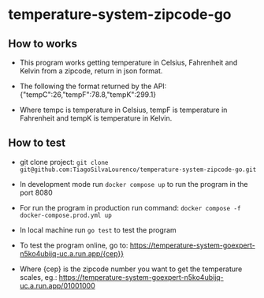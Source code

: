 # temperature-system-zipcode-go

## How to works

- This program works getting temperature in Celsius, Fahrenheit and Kelvin from a zipcode, return in json format.

- The following the format returned by the API: {"tempC":26,"tempF":78.8,"tempK":299.1}

- Where tempc is temperature in Celsius, tempF is temperature in Fahrenheit and tempK is temperature in Kelvin.

## How to test

- git clone project: `git clone git@github.com:TiagoSilvaLourenco/temperature-system-zipcode-go.git`

- In development mode run `docker compose up` to run the program in the port 8080

- For run the program in production run command: `docker compose -f docker-compose.prod.yml up`

- In local machine run `go test` to test the program

- To test the program online, go to: https://temperature-system-goexpert-n5ko4ubijq-uc.a.run.app/{cep}}

- Where {cep} is the zipcode number you want to get the temperature scales, eg.: https://temperature-system-goexpert-n5ko4ubijq-uc.a.run.app/01001000

<!--
    Objetivo: Desenvolver um sistema em Go que receba um CEP, identifica a cidade e retorna o clima atual (temperatura em graus celsius, fahrenheit e kelvin). Esse sistema deverá ser publicado no Google Cloud Run.

    Requisitos:

    O sistema deve receber um CEP válido de 8 digitos
    O sistema deve realizar a pesquisa do CEP e encontrar o nome da localização, a partir disso, deverá retornar as temperaturas e formata-lás em: Celsius, Fahrenheit, Kelvin.
    O sistema deve responder adequadamente nos seguintes cenários:
    Em caso de sucesso:
    Código HTTP: 200
    Response Body: { "temp_C": 28.5, "temp_F": 28.5, "temp_K": 28.5 }
    Em caso de falha, caso o CEP não seja válido (com formato correto):
    Código HTTP: 422
    Mensagem: invalid zipcode
    ​​​Em caso de falha, caso o CEP não seja encontrado:
    Código HTTP: 404
    Mensagem: can not find zipcode
    Deverá ser realizado o deploy no Google Cloud Run.
    Dicas:

    Utilize a API viaCEP (ou similar) para encontrar a localização que deseja consultar a temperatura: https://viacep.com.br/
    Utilize a API WeatherAPI (ou similar) para consultar as temperaturas desejadas: https://www.weatherapi.com/
    Para realizar a conversão de Celsius para Fahrenheit, utilize a seguinte fórmula: F = C * 1,8 + 32
    Para realizar a conversão de Celsius para Kelvin, utilize a seguinte fórmula: K = C + 273
    Sendo F = Fahrenheit
    Sendo C = Celsius
    Sendo K = Kelvin
    Entrega:

    O código-fonte completo da implementação.
    Documentação explicando como rodar o projeto em ambiente dev e production.
    Testes automatizados demonstrando o funcionamento.
    Utilize docker/docker-compose para que possamos realizar os testes de sua aplicação.
    Deploy realizado no Google Cloud Run (free tier) e endereço ativo para ser acessado.
 -->
